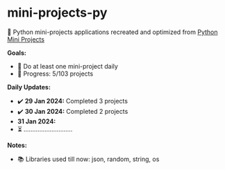 # mini-projects-py
🐍 Python mini-projects applications recreated and optimized from [Python Mini Projects](https://python-world.github.io/python-mini-projects/#/)

**Goals:**
- 📌 Do at least one mini-project daily
- 📅 Progress: 5/103 projects

**Daily Updates:**
- ✔️ **29 Jan 2024:** Completed 3 projects
- ✔️ **30 Jan 2024:** Completed 2 projects
-    **31 Jan 2024:**
- ⏳ *............................*

**Notes:**
- 📚 Libraries used till now: json, random, string, os
